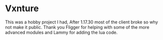 # Vxnture
This was a hobby project I had, After 1.17.30 most of the client broke so why not make it public.
Thank you Fligger for helping with some of the more advanced modules and Lammy for adding the lua code.
